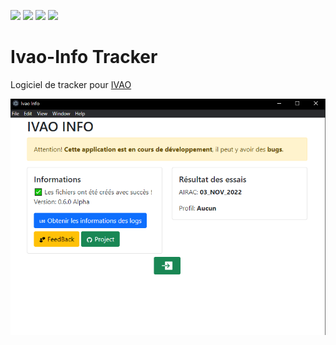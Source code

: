 ![](https://img.shields.io/github/issues/alexcaussades/ivao-info?style=for-the-badge)
![](https://img.shields.io/github/forks/alexcaussades/ivao-info?style=for-the-badge)
![](https://img.shields.io/github/stars/alexcaussades/ivao-info?style=for-the-badge)
![](https://img.shields.io/github/license/alexcaussades/ivao-info?style=for-the-badge)
# Ivao-Info Tracker

Logiciel de tracker pour [IVAO](https://www.ivao.aero/)


![](./docs/img/v060_acceuil.png)